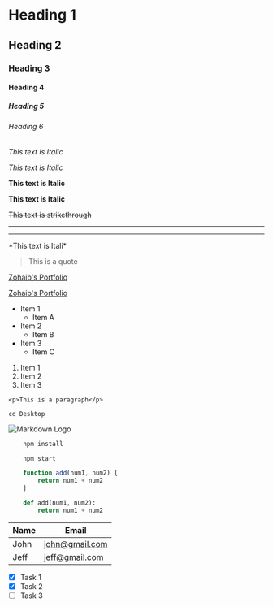 <!-- Headings -->
# Heading 1
## Heading 2
### Heading 3
#### Heading 4
##### Heading 5
###### Heading 6

<!-- Italics -->
*This text is Italic*

_This text is Italic_

<!-- Bold -->
**This text is Italic**

__This text is Italic__

<!-- Strikethrough -->
~~This text is strikethrough~~

<!-- Horizontal Rule -->
---
___

<!-- Slash -->
\*This text is Itali\*

<!-- Blockquote -->
> This is a quote

<!-- Links -->
[Zohaib's Portfolio](https://www.zohaibarsalan.me)

[Zohaib's Portfolio](https://www.zohaibarsalan.me "Zohaib's Portfolio")

<!-- UL -->
* Item 1
    * Item A
* Item 2
    * Item B
* Item 3
    * Item C

<!-- OL -->
1. Item 1
1. Item 2
1. Item 3

<!-- Inline Code Block -->
`<p>This is a paragraph</p>`

`cd Desktop`

<!-- Images -->
![Markdown Logo](https://markdown-here.com/img/icon256.png)

<!-- Github Markdown -->

<!-- Code Blocks -->
```bash
    npm install

    npm start
```

```javascript
    function add(num1, num2) {
        return num1 + num2
    }
```

```python
    def add(num1, num2):
        return num1 + num2
```

<!-- Tables -->
| Name     | Email          |
| -------- | -------------- |     
| John     | john@gmail.com |
| Jeff     | jeff@gmail.com |

<!-- Tasks Lists -->
* [x] Task 1
* [x] Task 2
* [ ] Task 3
